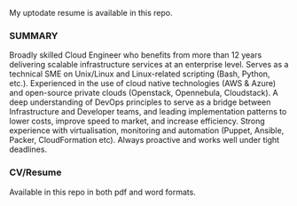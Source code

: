My uptodate resume is available in this repo.
### SUMMARY

Broadly skilled Cloud Engineer who benefits from more than 12 years delivering scalable infrastructure services at an enterprise level. Serves as a technical SME on Unix/Linux and Linux-related scripting (Bash, Python, etc.). Experienced in the use of cloud native technologies (AWS & Azure) and open-source private clouds (Openstack, Opennebula, Cloudstack). A deep understanding of DevOps principles to serve as a bridge between Infrastructure and Developer teams, and leading implementation patterns to lower costs, improve speed to market, and increase efficiency. Strong experience with virtualisation, monitoring and automation (Puppet, Ansible, Packer, CloudFormation etc). Always proactive and works well under tight deadlines.

### CV/Resume

Available in this repo in both pdf and word formats.
